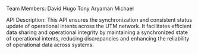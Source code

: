 Team Members:
David
Hugo
Tony
Aryaman
Michael

API Description:
This API ensures the synchronization and consistent status update of operational intents across the UTM network. It facilitates efficient data sharing and operational integrity by maintaining a synchronized state of operational intents, reducing discrepancies and enhancing the reliability of operational data across systems.
